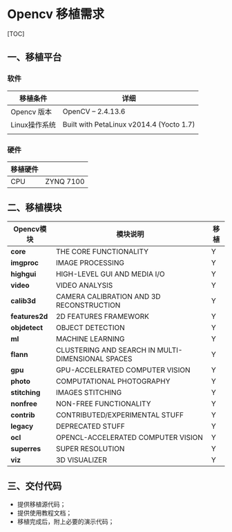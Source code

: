 # Opencv 移植需求

[TOC]

## 一、移植平台

### 软件

| 移植条件      | 详细                                     |
| ------------- | ---------------------------------------- |
| Opencv 版本   | OpenCV – 2.4.13.6                        |
| Linux操作系统 | Built with PetaLinux v2014.4 (Yocto 1.7) |
|               |                                          |

### 硬件

| 移植硬件 |           |
| -------- | --------- |
| CPU      | ZYNQ 7100 |

## 二、移植模块

| Opencv模块     | 模块说明                                          | 移植 |
| -------------- | ------------------------------------------------- | ---- |
| **core**       | THE CORE FUNCTIONALITY                            | Y    |
| **imgproc**    | IMAGE PROCESSING                                  | Y    |
| **highgui**    | HIGH-LEVEL GUI AND MEDIA I/O                      | Y    |
| **video**      | VIDEO ANALYSIS                                    | Y    |
| **calib3d**    | CAMERA CALIBRATION AND 3D RECONSTRUCTION          | Y    |
| **features2d** | 2D FEATURES FRAMEWORK                             | Y    |
| **objdetect**  | OBJECT DETECTION                                  | Y    |
| **ml**         | MACHINE LEARNING                                  | Y    |
| **flann**      | CLUSTERING AND SEARCH IN MULTI-DIMENSIONAL SPACES | Y    |
| **gpu**        | GPU-ACCELERATED COMPUTER VISION                   | Y    |
| **photo**      | COMPUTATIONAL PHOTOGRAPHY                         | Y    |
| **stitching**  | IMAGES STITCHING                                  | Y    |
| **nonfree**    | NON-FREE FUNCTIONALITY                            | Y    |
| **contrib**    | CONTRIBUTED/EXPERIMENTAL STUFF                    | Y    |
| **legacy**     | DEPRECATED STUFF                                  | Y    |
| **ocl**        | OPENCL-ACCELERATED COMPUTER VISION                | Y    |
| **superres**   | SUPER RESOLUTION                                  | Y    |
| **viz**        | 3D VISUALIZER                                     | Y    |

## 三、交付代码

- 提供移植源代码；
- 提供使用教程文档；
- 移植完成后，附上必要的演示代码；
